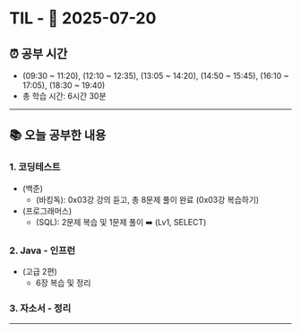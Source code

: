 # TIL - 📅 2025-07-20

## ⏰ 공부 시간
- (09:30 ~ 11:20), (12:10 ~ 12:35), (13:05 ~ 14:20), (14:50 ~ 15:45), (16:10 ~ 17:05), (18:30 ~ 19:40)
- 총 학습 시간: 6시간 30분

---

## 📚 오늘 공부한 내용
### 1. 코딩테스트
- (백준)
  - (바킹독): 0x03강 강의 듣고, 총 8문제 풀이 완료 (0x03강 복습하기)
- (프로그래머스)
  - (SQL): 2문제 복습 및 1문제 풀이 ➡️ (Lv1, SELECT)

### 2. Java - 인프런
- (고급 2편)
  - 6장 복습 및 정리

### 3. 자소서 - 정리
---
